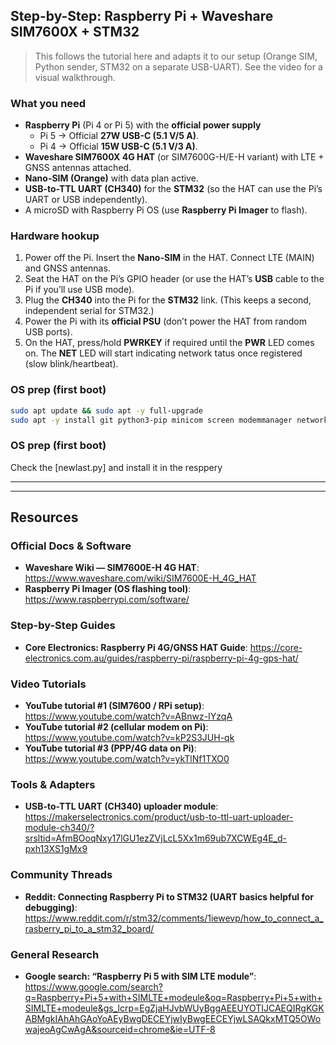 
## Step-by-Step: Raspberry Pi + Waveshare SIM7600X + STM32

> This follows the tutorial here and adapts it to our setup (Orange SIM, Python sender, STM32 on a separate USB-UART). See the video for a visual walkthrough. 

### What you need
- **Raspberry Pi** (Pi 4 or Pi 5) with the **official power supply**  
  - Pi 5 → Official **27W USB-C (5.1 V/5 A)**. 
  - Pi 4 → Official **15W USB-C (5.1 V/3 A)**. 
- **Waveshare SIM7600X 4G HAT** (or SIM7600G-H/E-H variant) with LTE + GNSS antennas attached.
- **Nano-SIM (Orange)** with data plan active.
- **USB-to-TTL UART (CH340)** for the **STM32** (so the HAT can use the Pi’s UART or USB independently).
- A microSD with Raspberry Pi OS (use **Raspberry Pi Imager** to flash).

### Hardware hookup
1. Power off the Pi. Insert the **Nano-SIM** in the HAT. Connect LTE (MAIN) and GNSS antennas.
2. Seat the HAT on the Pi’s GPIO header (or use the HAT’s **USB** cable to the Pi if you’ll use USB mode).
3. Plug the **CH340** into the Pi for the **STM32** link. (This keeps a second, independent serial for STM32.)
4. Power the Pi with its **official PSU** (don’t power the HAT from random USB ports).
5. On the HAT, press/hold **PWRKEY** if required until the **PWR** LED comes on. The **NET** LED will start indicating network tatus once registered (slow blink/heartbeat).

###  OS prep (first boot)
```bash
sudo apt update && sudo apt -y full-upgrade
sudo apt -y install git python3-pip minicom screen modemmanager network-manager
```
###  OS prep (first boot)

Check the [newlast.py] and install it in the resppery

---
---


## Resources

### Official Docs & Software
- **Waveshare Wiki — SIM7600E-H 4G HAT**: https://www.waveshare.com/wiki/SIM7600E-H_4G_HAT  
- **Raspberry Pi Imager (OS flashing tool)**: https://www.raspberrypi.com/software/

### Step-by-Step Guides
- **Core Electronics: Raspberry Pi 4G/GNSS HAT Guide**: https://core-electronics.com.au/guides/raspberry-pi/raspberry-pi-4g-gps-hat/

### Video Tutorials
- **YouTube tutorial #1 (SIM7600 / RPi setup)**: https://www.youtube.com/watch?v=ABnwz-IYzqA  
- **YouTube tutorial #2 (cellular modem on Pi)**: https://www.youtube.com/watch?v=kP2S3JUH-qk  
- **YouTube tutorial #3 (PPP/4G data on Pi)**: https://www.youtube.com/watch?v=ykTlNf1TXO0

### Tools & Adapters
- **USB-to-TTL UART (CH340) uploader module**: https://makerselectronics.com/product/usb-to-ttl-uart-uploader-module-ch340/?srsltid=AfmBOoqNxy17lGU1ezZVjLcL5Xx1m69ub7XCWEg4E_d-pxh13XS1gMx9

### Community Threads
- **Reddit: Connecting Raspberry Pi to STM32 (UART basics helpful for debugging)**: https://www.reddit.com/r/stm32/comments/1iewevp/how_to_connect_a_rasberry_pi_to_a_stm32_board/

### General Research
- **Google search: “Raspberry Pi 5 with SIM LTE module”**: https://www.google.com/search?q=Raspberry+Pi+5+with+SIMLTE+modeule&oq=Raspberry+Pi+5+with+SIMLTE+modeule&gs_lcrp=EgZjaHJvbWUyBggAEEUYOTIJCAEQIRgKGKABMgkIAhAhGAoYoAEyBwgDECEYjwIyBwgEECEYjwLSAQkxMTQ5OWowajeoAgCwAgA&sourceid=chrome&ie=UTF-8
